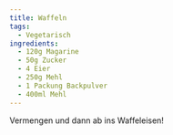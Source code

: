 ```yaml
---
title: Waffeln
tags:
  - Vegetarisch
ingredients:
  - 120g Magarine
  - 50g Zucker
  - 4 Eier
  - 250g Mehl
  - 1 Packung Backpulver
  - 400ml Mehl
---
```


Vermengen und dann ab ins Waffeleisen!
